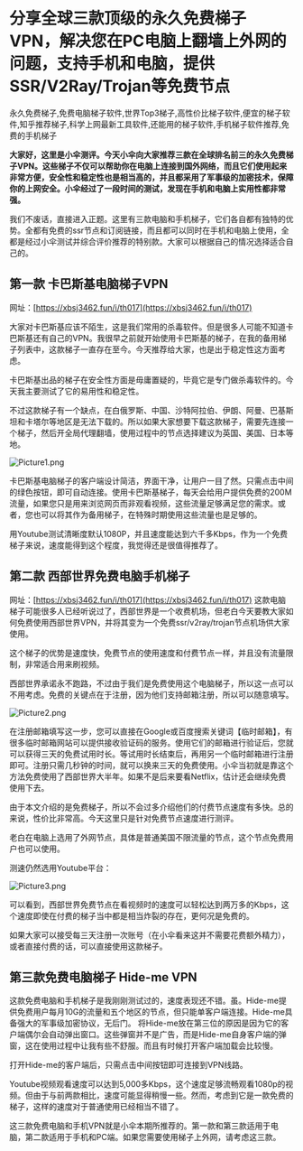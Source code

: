 # 分享全球三款顶级的永久免费梯子VPN，解决您在PC电脑上翻墙上外网的问题，支持手机和电脑，提供SSR/V2Ray/Trojan等免费节点
永久免费梯子,免费电脑梯子软件,世界Top3梯子,高性价比梯子软件,便宜的梯子软件,知乎推荐梯子,科学上网最新工具软件,还能用的梯子软件,手机梯子软件推荐,免费的手机梯子

**大家好，这里是小伞测评。今天小伞向大家推荐三款在全球排名前三的永久免费梯子VPN。这些梯子不仅可以帮助你在电脑上连接到国外网络，而且它们使用起来非常方便，安全性和稳定性也是相当高的，并且都采用了军事级的加密技术，保障你的上网安全。小伞经过了一段时间的测试，发现在手机和电脑上实用性都非常强。**

我们不废话，直接进入正题。这里有三款电脑和手机梯子，它们各自都有独特的优势。全都有免费的ssr节点和订阅链接，而且都可以同时在手机和电脑上使用，全都是经过小伞测试并综合评价推荐的特别款。大家可以根据自己的情况选择适合自己的。
## 第一款 卡巴斯基电脑梯子VPN
网址：[https://xbsj3462.fun/i/th017](https://xbsj3462.fun/i/th017)

大家对卡巴斯基应该不陌生，这是我们常用的杀毒软件。但是很多人可能不知道卡巴斯基还有自己的VPN。我很早之前就开始使用卡巴斯基的梯子，在我的备用梯子列表中，这款梯子一直存在至今。今天推荐给大家，也是出于稳定性这方面考虑。

卡巴斯基出品的梯子在安全性方面是毋庸置疑的，毕竟它是专门做杀毒软件的。今天我主要测试了它的易用性和稳定性。

不过这款梯子有一个缺点，在白俄罗斯、中国、沙特阿拉伯、伊朗、阿曼、巴基斯坦和卡塔尔等地区是无法下载的。所以如果大家想要下载这款梯子，需要先连接一个梯子，然后开全局代理翻墙，使用过程中的节点选择建议为英国、美国、日本等地。

![Picture1.png](https://s2.loli.net/2023/09/15/s2ryNKTk9LVIouB.png)

卡巴斯基电脑梯子的客户端设计简洁，界面干净，让用户一目了然。只需点击中间的绿色按钮，即可自动连接。使用卡巴斯基梯子，每天会给用户提供免费的200M流量，如果您只是用来浏览网页而非观看视频，这些流量足够满足您的需求。或者，您也可以将其作为备用梯子，在特殊时期使用这些流量也是足够的。

用Youtube测试清晰度默认1080P，并且速度能达到六千多Kbps，作为一个免费梯子来说，速度能得到这个程度，我觉得还是很值得推荐了。
## 第二款 西部世界免费电脑手机梯子
网址：[https://xbsj3462.fun/i/th017](https://xbsj3462.fun/i/th017)
这款电脑梯子可能很多人已经听说过了，西部世界是一个收费机场，但老白今天要教大家如何免费使用西部世界VPN，并将其变为一个免费ssr/v2ray/trojan节点机场供大家使用。

这个梯子的优势是速度快，免费节点的使用速度和付费节点一样，并且没有流量限制，非常适合用来刷视频。

西部世界承诺永不跑路，不过由于我们是免费使用这个电脑梯子，所以这一点可以不用考虑。免费的关键点在于注册，因为他们支持邮箱注册，所以可以随意填写。

![Picture2.png](https://s2.loli.net/2023/09/15/OrTPwmb1LAFJEhK.png)

在注册邮箱填写这一步，您可以直接在Google或百度搜索关键词【临时邮箱】，有很多临时邮箱网站可以提供接收验证码的服务。使用它们的邮箱进行验证后，您就可以获得三天的免费试用时长。等试用时长结束后，再用另一个临时邮箱进行注册即可。注册只需几秒钟的时间，就可以换来三天的免费使用。小伞当初就是靠这个方法免费使用了西部世界大半年。如果不是后来要看Netflix，估计还会继续免费使用下去。

由于本文介绍的是免费梯子，所以不会过多介绍他们的付费节点速度有多快。总的来说，性价比非常高。今天这里只是针对免费节点速度进行测评。

老白在电脑上选用了外网节点，具体是普通美国不限流量的节点，这个节点免费用户也可以使用。

测速仍然选用Youtube平台：

![Picture3.png](https://s2.loli.net/2023/09/15/8PI2t5czCUp7Mvy.png)

可以看到，西部世界免费节点在看视频时的速度可以轻松达到两万多的Kbps，这个速度即使在付费的梯子当中都是相当炸裂的存在，更何况是免费的。

如果大家可以接受每三天注册一次账号（在小伞看来这并不需要花费额外精力），或者直接付费的话，可以直接使用这款梯子。
## 第三款免费电脑梯子 Hide-me VPN
这款免费电脑和手机梯子是我刚刚测试过的，速度表现还不错。虽。Hide-me提供免费用户每月10G的流量和五个地区的节点，但只能单客户端连接。Hide-me具备强大的军事级加密协议，无后门。
将Hide-me放在第三位的原因是因为它的客户端偶尔会自动弹出窗口。这些弹窗并不是广告，而是Hide-me自身客户端的弹窗，这在使用过程中让我有些不舒服。而且有时候打开客户端加载会比较慢。

打开Hide-me的客户端后，只需点击中间按钮即可连接到VPN线路。

Youtube视频观看速度可以达到5,000多Kbps，这个速度足够流畅观看1080p的视频。但由于与前两款相比，速度可能显得稍慢一些。然而，考虑到它是一款免费的梯子，这样的速度对于普通使用已经相当不错了。

这三款免费电脑和手机VPN就是小伞本期所推荐的。第一款和第三款适用于电脑，第二款适用于手机和PC端。如果您需要使用梯子上外网，请考虑这三款。
